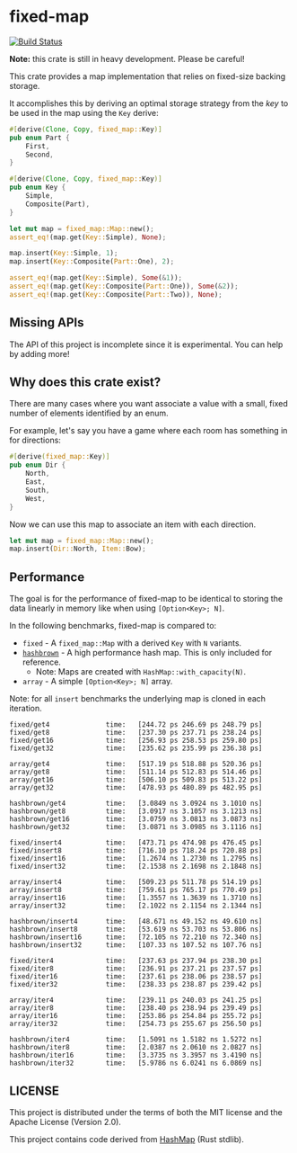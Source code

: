 # fixed-map
[![Build Status](https://travis-ci.org/udoprog/fixed-map.svg?branch=master)](https://travis-ci.org/udoprog/fixed-map)

**Note:** this crate is still in heavy development. Please be careful!

This crate provides a map implementation that relies on fixed-size backing storage.

It accomplishes this by deriving an optimal storage strategy from the _key_ to be used in the map
using the `Key` derive:

```rust
#[derive(Clone, Copy, fixed_map::Key)]
pub enum Part {
    First,
    Second,
}

#[derive(Clone, Copy, fixed_map::Key)]
pub enum Key {
    Simple,
    Composite(Part),
}

let mut map = fixed_map::Map::new();
assert_eq!(map.get(Key::Simple), None);

map.insert(Key::Simple, 1);
map.insert(Key::Composite(Part::One), 2);

assert_eq!(map.get(Key::Simple), Some(&1));
assert_eq!(map.get(Key::Composite(Part::One)), Some(&2));
assert_eq!(map.get(Key::Composite(Part::Two)), None);
```

## Missing APIs

The API of this project is incomplete since it is experimental.
You can help by adding more!

## Why does this crate exist?

There are many cases where you want associate a value with a small, fixed number of elements
identified by an enum.

For example, let's say you have a game where each room has something in for directions:

```rust
#[derive(fixed_map::Key)]
pub enum Dir {
    North,
    East,
    South,
    West,
}
```

Now we can use this map to associate an item with each direction.

```rust
let mut map = fixed_map::Map::new();
map.insert(Dir::North, Item::Bow);
```

## Performance

The goal is for the performance of fixed-map to be identical to storing the data linearly in memory
like when using `[Option<Key>; N]`.

In the following benchmarks, fixed-map is compared to:

* `fixed` - A `fixed_map::Map` with a derived `Key` with `N` variants.
* [`hashbrown`] - A high performance hash map. This is only included for reference.
  - Note: Maps are created with `HashMap::with_capacity(N)`.
* `array` - A simple `[Option<Key>; N]` array.

Note: for all `insert` benchmarks the underlying map is cloned in each iteration.

```
fixed/get4              time:   [244.72 ps 246.69 ps 248.79 ps]
fixed/get8              time:   [237.30 ps 237.71 ps 238.24 ps]
fixed/get16             time:   [256.93 ps 258.53 ps 259.80 ps]
fixed/get32             time:   [235.62 ps 235.99 ps 236.38 ps]

array/get4              time:   [517.19 ps 518.88 ps 520.36 ps]
array/get8              time:   [511.14 ps 512.83 ps 514.46 ps]
array/get16             time:   [506.10 ps 509.83 ps 513.22 ps]
array/get32             time:   [478.93 ps 480.89 ps 482.95 ps]

hashbrown/get4          time:   [3.0849 ns 3.0924 ns 3.1010 ns]
hashbrown/get8          time:   [3.0917 ns 3.1057 ns 3.1213 ns]
hashbrown/get16         time:   [3.0759 ns 3.0813 ns 3.0873 ns]
hashbrown/get32         time:   [3.0871 ns 3.0985 ns 3.1116 ns]

fixed/insert4           time:   [473.71 ps 474.98 ps 476.45 ps]
fixed/insert8           time:   [716.10 ps 718.24 ps 720.88 ps]
fixed/insert16          time:   [1.2674 ns 1.2730 ns 1.2795 ns]
fixed/insert32          time:   [2.1538 ns 2.1698 ns 2.1848 ns]

array/insert4           time:   [509.23 ps 511.78 ps 514.19 ps]
array/insert8           time:   [759.61 ps 765.17 ps 770.49 ps]
array/insert16          time:   [1.3557 ns 1.3639 ns 1.3710 ns]
array/insert32          time:   [2.1022 ns 2.1154 ns 2.1344 ns]

hashbrown/insert4       time:   [48.671 ns 49.152 ns 49.610 ns]
hashbrown/insert8       time:   [53.619 ns 53.703 ns 53.806 ns]
hashbrown/insert16      time:   [72.105 ns 72.210 ns 72.340 ns]
hashbrown/insert32      time:   [107.33 ns 107.52 ns 107.76 ns]

fixed/iter4             time:   [237.63 ps 237.94 ps 238.30 ps]
fixed/iter8             time:   [236.91 ps 237.21 ps 237.57 ps]
fixed/iter16            time:   [237.61 ps 238.06 ps 238.57 ps]
fixed/iter32            time:   [238.33 ps 238.87 ps 239.42 ps]

array/iter4             time:   [239.11 ps 240.03 ps 241.25 ps]
array/iter8             time:   [238.40 ps 238.94 ps 239.49 ps]
array/iter16            time:   [253.86 ps 254.84 ps 255.72 ps]
array/iter32            time:   [254.73 ps 255.67 ps 256.50 ps]

hashbrown/iter4         time:   [1.5091 ns 1.5182 ns 1.5272 ns]
hashbrown/iter8         time:   [2.0387 ns 2.0610 ns 2.0827 ns]
hashbrown/iter16        time:   [3.3735 ns 3.3957 ns 3.4190 ns]
hashbrown/iter32        time:   [5.9786 ns 6.0241 ns 6.0869 ns]
```

[`hashbrown`]: https://github.com/Amanieu/hashbrown

## LICENSE

This project is distributed under the terms of both the MIT license and the Apache License (Version
2.0).

This project contains code derived from [HashMap] (Rust stdlib).

[HashMap]: https://github.com/rust-lang/rust/blob/2c1a715cbda1d6eba39625aca08f1f2ac7c0dcc8/src/libstd/collections/hash/map.rs
